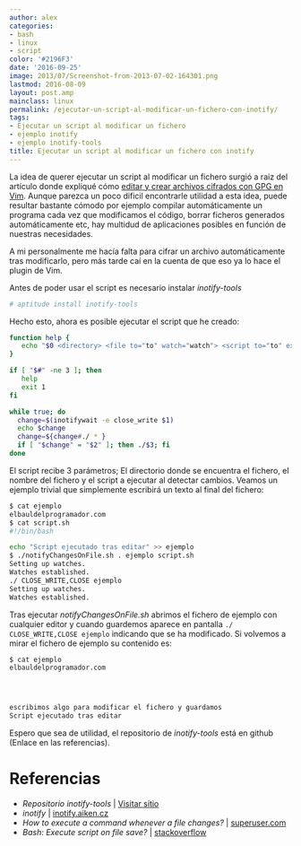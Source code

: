 ```yaml
---
author: alex
categories:
- bash
- linux
- script
color: '#2196F3'
date: '2016-09-25'
image: 2013/07/Screenshot-from-2013-07-02-164301.png
lastmod: 2016-08-09
layout: post.amp
mainclass: linux
permalink: /ejecutar-un-script-al-modificar-un-fichero-con-inotify/
tags:
- Ejecutar un script al modificar un fichero
- ejemplo inotify
- ejemplo inotify-tools
title: Ejecutar un script al modificar un fichero con inotify
---
```


La idea de querer ejecutar un script al modificar un fichero surgió a raiz del artículo donde expliqué cómo [editar y crear archivos cifrados con GPG en Vim][2]. Aunque parezca un poco dificil encontrarle utilidad a esta idea, puede resultar bastante cómodo por ejemplo compilar automáticamente un programa cada vez que modificamos el código, borrar ficheros generados automáticamente etc, hay multidud de aplicaciones posibles en función de nuestras necesidades.

<!--more--><!--ad-->

A mi personalmente me hacía falta para cifrar un archivo automáticamente tras modificarlo, pero más tarde caí en la cuenta de que eso ya lo hace el plugin de Vim.

Antes de poder usar el script es necesario instalar *inotify-tools*

```bash
# aptitude install inotify-tools
```

Hecho esto, ahora es posible ejecutar el script que he creado:

```bash
function help {
   echo "$0 <directory> <file to="to" watch="watch"> <script to="to" execute="execute">"
}

if [ "$#" -ne 3 ]; then
   help
   exit 1
fi

while true; do
  change=$(inotifywait -e close_write $1)
  echo $change
  change=${change#./ * }
  if [ "$change" = "$2" ]; then ./$3; fi
done
```

El script recibe 3 parámetros; El directorio donde se encuentra el fichero, el nombre del fichero y el script a ejecutar al detectar cambios. Veamos un ejemplo trivial que simplemente escribirá un texto al final del fichero:


```bash
$ cat ejemplo
elbauldelprogramador.com
$ cat script.sh
#!/bin/bash

echo "Script ejecutado tras editar" >> ejemplo
$ ./notifyChangesOnFile.sh . ejemplo script.sh
Setting up watches.
Watches established.
./ CLOSE_WRITE,CLOSE ejemplo
Setting up watches.
Watches established.
```

Tras ejecutar _notifyChangesOnFile.sh_ abrimos el fichero de ejemplo con cualquier editor y cuando guardemos aparece en pantalla `./ CLOSE_WRITE,CLOSE ejemplo` indicando que se ha modificado. Si volvemos a mirar el fichero de ejemplo su contenido es:

```bash
$ cat ejemplo
elbauldelprogramador.com




escribimos algo para modificar el fichero y guardamos
Script ejecutado tras editar
```

Espero que sea de utilidad, el repositorio de _inotify-tools_ está en github (Enlace en las referencias).


# Referencias

- _Repositorio inotify-tools_ \| <a href="https://github.com/rvoicilas/inotify-tools" target="_blank">Visitar sitio</a><br>
- _inotify_ \| <a href="http://inotify.aiken.cz/?section=incron&page=about&lang=en" target="_blank">inotify.aiken.cz</a><br>
- _How to execute a command whenever a file changes?_ \| <a href="http://superuser.com/questions/181517/how-to-execute-a-command-whenever-a-file-changes" target="_blank">superuser.com</a><br>
- _Bash: Execute script on file save?_ \| <a href="http://stackoverflow.com/questions/3283228/bash-execute-script-on-file-save" target="_blank">stackoverflow</a>


[2]: https://elbauldelprogramador.com/editar-y-crear-archivos-cifrados-con-gpg-en-vim/ "Editar y crear archivos cifrados con GPG en Vim"